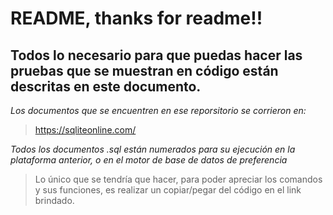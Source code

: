 # README, thanks for readme!!
## Todos lo necesario para que puedas hacer las pruebas que se muestran en código están descritas en este documento.

*Los documentos que se encuentren en ese reporsitorio se corrieron en:*

>https://sqliteonline.com/

*Todos los documentos .sql están numerados para su ejecución en la plataforma anterior, o en el motor de base de datos de preferencia*
>Lo único que se tendría que hacer, para poder apreciar los comandos y sus funciones, es realizar un copiar/pegar del código en el link brindado.
